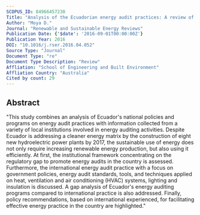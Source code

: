 ```yaml
---
SCOPUS_ID: 84966457230
Title: "Analysis of the Ecuadorian energy audit practices: A review of energy efficiency promotion"
Author: "Moya D."
Journal: "Renewable and Sustainable Energy Reviews"
Publication Date: {'$date': '2016-09-01T00:00:00Z'}
Publication Year: 2016
DOI: "10.1016/j.rser.2016.04.052"
Source Type: "Journal"
Document Type: "re"
Document Type Description: "Review"
Affliation: "School of Engineering and Built Environment"
Affliation Country: "Australia"
Cited by count: 29
---
```


## Abstract
"This study combines an analysis of Ecuador's national policies and programs on energy audit practices with information collected from a variety of local institutions involved in energy auditing activities. Despite Ecuador is addressing a cleaner energy matrix by the construction of eight new hydroelectric power plants by 2017, the sustainable use of energy does not only require increasing renewable energy production, but also using it efficiently. At first, the institutional framework concentrating on the regulatory gap to promote energy audits in the country is assessed. Furthermore, the international energy audit practice with a focus on government policies, energy audit standards, tools, and techniques applied on heat, ventilation and air conditioning (HVAC) systems, lighting and insulation is discussed. A gap analysis of Ecuador's energy auditing programs compared to international practice is also addressed. Finally, policy recommendations, based on international experienced, for facilitating effective energy practice in the country are highlighted."
